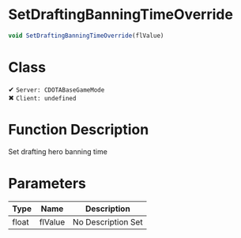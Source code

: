 # SetDraftingBanningTimeOverride
```js	
void SetDraftingBanningTimeOverride(flValue)
```
# Class
✔ `Server: CDOTABaseGameMode`  
✖ `Client: undefined`  

# Function Description
Set drafting hero banning time
# Parameters
Type|Name|Description
--|--|--
float|flValue|No Description Set
